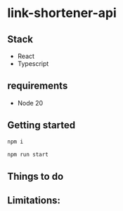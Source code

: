 # link-shortener-api

## Stack
- React
- Typescript

## requirements
- Node 20

## Getting started
```bash
npm i
```

```bash
npm run start
```

## Things to do


## Limitations:
